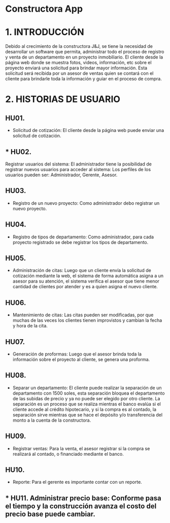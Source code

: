 # Constructora App

# 1.	INTRODUCCIÓN
Debido al crecimiento de la constructora J&amp;J, se tiene la necesidad de desarrollar un software que permita, administrar todo el proceso de registro y venta de un departamento en un proyecto inmobiliario. El cliente desde la página web donde se muestra fotos, videos, información, etc sobre el proyecto enviará una solicitud para brindar mayor información. Esta solicitud será recibida por un asesor de ventas quien se contará con el cliente para brindarle toda la información y guiar en el proceso de compra.


# 2.	HISTORIAS DE USUARIO

##  HU01. 
* Solicitud de cotización: El cliente desde la página web puede enviar una solicitud de cotización.

## * HU02. 
Registrar usuarios del sistema: El administrador tiene la posibilidad de registrar nuevos usuarios para acceder al sistema: Los perfiles de los usuarios pueden ser: Administrador, Gerente, Asesor.

##  HU03. 
* Registro de un nuevo proyecto: Como administrador debo registrar un nuevo proyecto.

##  HU04. 
* Registro de tipos de departamento: Como administrador, para cada proyecto registrado se debe registrar los tipos de departamento.

##  HU05. 
* Administración de citas: Luego que un cliente envía la solicitud de cotización mediante la web, el sistema de forma automática asigna a un asesor para su atención, el sistema verifica el asesor que tiene menor cantidad de clientes por atender y es a quien asigna el nuevo cliente.

##  HU06. 
* Mantenimiento de citas: Las citas pueden ser modificadas, por que muchas de las veces los clientes tienen improvistos y cambian la fecha y hora de la cita.

##  HU07. 
* Generación de proformas: Luego que el asesor brinda toda la información sobre el proyecto al cliente, se genera una proforma.

##  HU08. 
* Separar un departamento: El cliente puede realizar la separación de un departamento con 1500 soles, esta separación bloquea el departamento de las subidas de precio y ya no puede ser elegido por otro cliente. La separación es un proceso que se realiza mientras el banco evalúa si el cliente accede al crédito hipotecario, y si la compra es al contado, la separación sirve mientras que se hace el depósito y/o transferencia del monto a la cuenta de la constructora.

##  HU09. 
* Registrar ventas: Para la venta, el asesor registrar si la compra se realizará al contado, o financiado mediante el banco.

##  HU10. 
* Reporte: Para el gerente es importante contar con un reporte.

## * HU11. Administrar precio base: Conforme pasa el tiempo y la construcción avanza el costo del precio base puede cambiar. 
